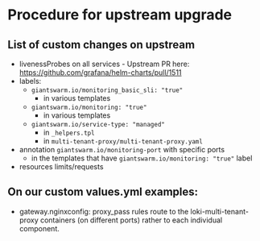 # Procedure for upstream upgrade

## List of custom changes on upstream

* livenessProbes on all services - Upstream PR here: https://github.com/grafana/helm-charts/pull/1511
* labels:
  * `giantswarm.io/monitoring_basic_sli: "true"`
    * in various templates
  * `giantswarm.io/monitoring: "true"`
    * in various templates
  * `giantswarm.io/service-type: "managed"`
    * in `_helpers.tpl`
    * in `multi-tenant-proxy/multi-tenant-proxy.yaml`
* annotation `giantswarm.io/monitoring-port` with specific ports
    * in the templates that have `giantswarm.io/monitoring: "true"` label
* resources limits/requests

## On our custom values.yml examples:

* gateway.nginxconfig: proxy_pass rules route to the loki-multi-tenant-proxy containers (on different ports) rather to each individual component.
